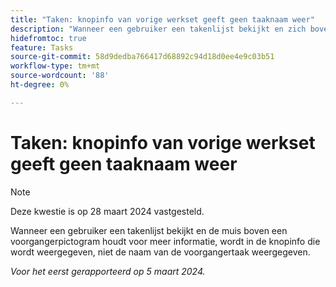 ```yaml
---
title: "Taken: knopinfo van vorige werkset geeft geen taaknaam weer"
description: "Wanneer een gebruiker een takenlijst bekijkt en zich boven een voorgangerpictogram beweegt voor meer informatie, wordt in de knopinfo die wordt weergegeven, niet de naam van de voorgangertaak weergegeven."
hidefromtoc: true
feature: Tasks
source-git-commit: 58d9dedba766417d68892c94d18d0ee4e9c03b51
workflow-type: tm+mt
source-wordcount: '88'
ht-degree: 0%

---
```



# Taken: knopinfo van vorige werkset geeft geen taaknaam weer

>[!NOTE]
>
>Deze kwestie is op 28 maart 2024 vastgesteld.

Wanneer een gebruiker een takenlijst bekijkt en de muis boven een voorgangerpictogram houdt voor meer informatie, wordt in de knopinfo die wordt weergegeven, niet de naam van de voorgangertaak weergegeven.

_Voor het eerst gerapporteerd op 5 maart 2024._
